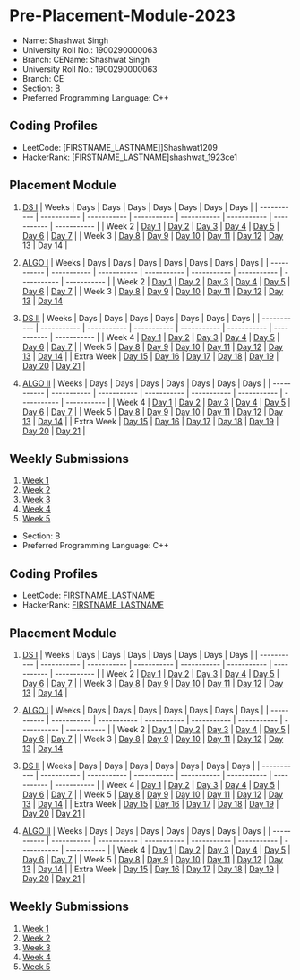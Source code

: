 # Pre-Placement-Module-2023

- Name: Shashwat Singh
- University Roll No.: 1900290000063
- Branch: CEName: Shashwat Singh
- University Roll No.: 1900290000063
- Branch: CE
- Section: B
- Preferred Programming Language: C++

## Coding Profiles
- LeetCode: [FIRSTNAME_LASTNAME]]Shashwat1209
- HackerRank: [FIRSTNAME_LASTNAME]shashwat_1923ce1

## Placement Module
1. [DS I](https://github.com/Shashwat110-w/Pre-Placement-Module-2023/tree/main/DS%20I)
    | Weeks | Days | Days | Days | Days | Days | Days | Days |
    | ----------- | ----------- | ----------- | ----------- | ----------- | ----------- | ----------- | ----------- | 
    | Week 2 | [Day 1](https://github.com/Shashwat110-w/Pre-Placement-Module-2023/tree/main/DS%20I/Day%201) | [Day 2](https://github.com/Shashwat110-w/Pre-Placement-Module-2023/tree/main/DS%20I/Day%202) | [Day 3](https://github.com/Shashwat110-w/Pre-Placement-Module-2023/tree/main/DS%20I/Day%203) | [Day 4](https://github.com/Shashwat110-w/Pre-Placement-Module-2023/tree/main/DS%20I/Day%204) | [Day 5](https://github.com/Shashwat110-w/Pre-Placement-Module-2023/tree/main/DS%20I/Day%205) | [Day 6](https://github.com/Shashwat110-w/Pre-Placement-Module-2023/tree/main/DS%20I/Day%206) | [Day 7](https://github.com/Shashwat110-w/Pre-Placement-Module-2023/tree/main/DS%20I/Day%207) |
    | Week 3 | [Day 8](https://github.com/Shashwat110-w/Pre-Placement-Module-2023/tree/main/DS%20I/Day%208) | [Day 9](https://github.com/Shashwat110-w/Pre-Placement-Module-2023/tree/main/DS%20I/Day%209) | [Day 10](https://github.com/Shashwat110-w/Pre-Placement-Module-2023/tree/main/DS%20I/Day%2010) | [Day 11](https://github.com/Shashwat110-w/Pre-Placement-Module-2023/tree/main/DS%20I/Day%2011) | [Day 12](https://github.com/Shashwat110-w/Pre-Placement-Module-2023/tree/main/DS%20I/Day%2012) | [Day 13](https://github.com/Shashwat110-w/Pre-Placement-Module-2023/tree/main/DS%20I/Day%2013) | [Day 14](https://github.com/Shashwat110-w/Pre-Placement-Module-2023/tree/main/DS%20I/Day%2014) |
    
2. [ALGO I](https://github.com/Shashwat110-w/Pre-Placement-Module-2023/tree/main/ALGO%20I)
    | Weeks | Days | Days | Days | Days | Days | Days | Days |
    | ----------- | ----------- | ----------- | ----------- | ----------- | ----------- | ----------- | ----------- |
    | Week 2 | [Day 1](https://github.com/Shashwat110-w/Pre-Placement-Module-2023/tree/main/ALGO%20I/Day%201) | [Day 2](https://github.com/Shashwat110-w/Pre-Placement-Module-2023/tree/main/ALGO%20I/Day%202) | [Day 3](https://github.com/Shashwat110-w/Pre-Placement-Module-2023/tree/main/ALGO%20I/Day%203) | [Day 4](https://github.com/Shashwat110-w/Pre-Placement-Module-2023/tree/main/ALGO%20I/Day%204) | [Day 5](https://github.com/Shashwat110-w/Pre-Placement-Module-2023/tree/main/ALGO%20I/Day%205) | [Day 6](https://github.com/Shashwat110-w/Pre-Placement-Module-2023/tree/main/ALGO%20I/Day%206) | [Day 7](https://github.com/Shashwat110-w/Pre-Placement-Module-2023/tree/main/ALGO%20I/Day%207) |
    | Week 3 | [Day 8](https://github.com/Shashwat110-w/Pre-Placement-Module-2023/tree/main/ALGO%20I/Day%208) | [Day 9](https://github.com/Shashwat110-w/Pre-Placement-Module-2023/tree/main/ALGO%20I/Day%209) | [Day 10](https://github.com/Shashwat110-w/Pre-Placement-Module-2023/tree/main/ALGO%20I/Day%2010) | [Day 11](https://github.com/Shashwat110-w/Pre-Placement-Module-2023/tree/main/ALGO%20I/Day%2011) | [Day 12](https://github.com/Shashwat110-w/Pre-Placement-Module-2023/tree/main/ALGO%20I/Day%2012) | [Day 13](https://github.com/Shashwat110-w/Pre-Placement-Module-2023/tree/main/ALGO%20I/Day%2013) | [Day 14](https://github.com/Shashwat110-w/Pre-Placement-Module-2023/tree/main/ALGO%20I/Day%2014)  
    
3. [DS II](https://github.com/Shashwat110-w/Pre-Placement-Module-2023/tree/main/DS%20II)
    | Weeks | Days | Days | Days | Days | Days | Days | Days |
    | ----------- | ----------- | ----------- | ----------- | ----------- | ----------- | ----------- | ----------- |
    | Week 4 | [Day 1](https://github.com/Shashwat110-w/Pre-Placement-Module-2023/tree/main/DS%20II/Day%201) | [Day 2](https://github.com/Shashwat110-w/Pre-Placement-Module-2023/tree/main/DS%20II/Day%202) | [Day 3](https://github.com/Shashwat110-w/Pre-Placement-Module-2023/tree/main/DS%20II/Day%203) | [Day 4](https://github.com/Shashwat110-w/Pre-Placement-Module-2023/tree/main/DS%20II/Day%204) | [Day 5](https://github.com/Shashwat110-w/Pre-Placement-Module-2023/tree/main/DS%20II/Day%205) | [Day 6](https://github.com/Shashwat110-w/Pre-Placement-Module-2023/tree/main/DS%20II/Day%206) | [Day 7](https://github.com/Shashwat110-w/Pre-Placement-Module-2023/tree/main/DS%20II/Day%207) | 
    | Week 5 | [Day 8](https://github.com/Shashwat110-w/Pre-Placement-Module-2023/tree/main/DS%20II/Day%208) | [Day 9](https://github.com/Shashwat110-w/Pre-Placement-Module-2023/tree/main/DS%20II/Day%209) | [Day 10](https://github.com/Shashwat110-w/Pre-Placement-Module-2023/tree/main/DS%20II/Day%2010) | [Day 11](https://github.com/Shashwat110-w/Pre-Placement-Module-2023/tree/main/DS%20II/Day%2011) | [Day 12](https://github.com/Shashwat110-w/Pre-Placement-Module-2023/tree/main/DS%20II/Day%2012) | [Day 13](https://github.com/Shashwat110-w/Pre-Placement-Module-2023/tree/main/DS%20II/Day%2013) | [Day 14](https://github.com/Shashwat110-w/Pre-Placement-Module-2023/tree/main/DS%20II/Day%2014) |
    | Extra Week | [Day 15](https://github.com/Shashwat110-w/Pre-Placement-Module-2023/tree/main/DS%20II/Day%2015) | [Day 16](https://github.com/Shashwat110-w/Pre-Placement-Module-2023/tree/main/DS%20II/Day%2016) | [Day 17](https://github.com/Shashwat110-w/Pre-Placement-Module-2023/tree/main/DS%20II/Day%2017) | [Day 18](https://github.com/Shashwat110-w/Pre-Placement-Module-2023/tree/main/DS%20II/Day%2018) | [Day 19](https://github.com/Shashwat110-w/Pre-Placement-Module-2023/tree/main/DS%20II/Day%2019) | [Day 20](https://github.com/Shashwat110-w/Pre-Placement-Module-2023/tree/main/DS%20II/Day%2020) | [Day 21](https://github.com/Shashwat110-w/Pre-Placement-Module-2023/tree/main/DS%20II/Day%2021) |
    
4. [ALGO II](https://github.com/Shashwat110-w/Pre-Placement-Module-2023/tree/main/ALGO%20II)
    | Weeks | Days | Days | Days | Days | Days | Days | Days |
    | ----------- | ----------- | ----------- | ----------- | ----------- | ----------- | ----------- | ----------- |
    | Week 4 | [Day 1](https://github.com/Shashwat110-w/Pre-Placement-Module-2023/tree/main/ALGO%20II/Day%201) | [Day 2](https://github.com/Shashwat110-w/Pre-Placement-Module-2023/tree/main/ALGO%20II/Day%202) | [Day 3](https://github.com/Shashwat110-w/Pre-Placement-Module-2023/tree/main/ALGO%20II/Day%203) | [Day 4](https://github.com/Shashwat110-w/Pre-Placement-Module-2023/tree/main/ALGO%20II/Day%204) | [Day 5](https://github.com/Shashwat110-w/Pre-Placement-Module-2023/tree/main/ALGO%20II/Day%205) | [Day 6](https://github.com/Shashwat110-w/Pre-Placement-Module-2023/tree/main/ALGO%20II/Day%206) | [Day 7](https://github.com/Shashwat110-w/Pre-Placement-Module-2023/tree/main/ALGO%20II/Day%207) |
    | Week 5 | [Day 8](https://github.com/Shashwat110-w/Pre-Placement-Module-2023/tree/main/ALGO%20II/Day%208) | [Day 9](https://github.com/Shashwat110-w/Pre-Placement-Module-2023/tree/main/ALGO%20II/Day%209) | [Day 10](https://github.com/Shashwat110-w/Pre-Placement-Module-2023/tree/main/ALGO%20II/Day%2010) | [Day 11](https://github.com/Shashwat110-w/Pre-Placement-Module-2023/tree/main/ALGO%20II/Day%2011) | [Day 12](https://github.com/Shashwat110-w/Pre-Placement-Module-2023/tree/main/ALGO%20II/Day%2012) | [Day 13](https://github.com/Shashwat110-w/Pre-Placement-Module-2023/tree/main/ALGO%20II/Day%2013) | [Day 14](https://github.com/Shashwat110-w/Pre-Placement-Module-2023/tree/main/ALGO%20II/Day%2014) |
    | Extra Week | [Day 15](https://github.com/Shashwat110-w/Pre-Placement-Module-2023/tree/main/ALGO%20II/Day%2015) | [Day 16](https://github.com/Shashwat110-w/Pre-Placement-Module-2023/tree/main/ALGO%20II/Day%2016) | [Day 17](https://github.com/Shashwat110-w/Pre-Placement-Module-2023/tree/main/ALGO%20II/Day%2017) | [Day 18](https://github.com/Shashwat110-w/Pre-Placement-Module-2023/tree/main/ALGO%20II/Day%2018) | [Day 19](https://github.com/Shashwat110-w/Pre-Placement-Module-2023/tree/main/ALGO%20II/Day%2019) | [Day 20](https://github.com/Shashwat110-w/Pre-Placement-Module-2023/tree/main/ALGO%20II/Day%2020) | [Day 21](https://github.com/Shashwat110-w/Pre-Placement-Module-2023/tree/main/ALGO%20II/Day%2021) |

## Weekly Submissions
1. [Week 1](https://github.com/Shashwat110-w/Pre-Placement-Module-2023/tree/main/Weekly%20Submissions/Week%201)
2. [Week 2](https://github.com/Shashwat110-w/Pre-Placement-Module-2023/tree/main/Weekly%20Submissions/Week%202)
3. [Week 3](https://github.com/Shashwat110-w/Pre-Placement-Module-2023/tree/main/Weekly%20Submissions/Week%203)
4. [Week 4](https://github.com/Shashwat110-w/Pre-Placement-Module-2023/tree/main/Weekly%20Submissions/Week%204)
5. [Week 5](https://github.com/Shashwat110-w/Pre-Placement-Module-2023/tree/main/Weekly%20Submissions/Week%205)

- Section: B
- Preferred Programming Language: C++

## Coding Profiles
- LeetCode: [FIRSTNAME_LASTNAME](https://leetcode.com/YourLeetCodeUserName/)
- HackerRank: [FIRSTNAME_LASTNAME](https://www.hackerrank.com/HackerRankUserName)

## Placement Module
1. [DS I](https://github.com/YOURGITHUBUSERNAME/Pre-Placement-Module-2023/tree/main/DS%20I)
    | Weeks | Days | Days | Days | Days | Days | Days | Days |
    | ----------- | ----------- | ----------- | ----------- | ----------- | ----------- | ----------- | ----------- | 
    | Week 2 | [Day 1](https://github.com/YOURGITHUBUSERNAME/Pre-Placement-Module-2023/tree/main/DS%20I/Day%201) | [Day 2](https://github.com/YOURGITHUBUSERNAME/Pre-Placement-Module-2023/tree/main/DS%20I/Day%202) | [Day 3](https://github.com/YOURGITHUBUSERNAME/Pre-Placement-Module-2023/tree/main/DS%20I/Day%203) | [Day 4](https://github.com/YOURGITHUBUSERNAME/Pre-Placement-Module-2023/tree/main/DS%20I/Day%204) | [Day 5](https://github.com/YOURGITHUBUSERNAME/Pre-Placement-Module-2023/tree/main/DS%20I/Day%205) | [Day 6](https://github.com/YOURGITHUBUSERNAME/Pre-Placement-Module-2023/tree/main/DS%20I/Day%206) | [Day 7](https://github.com/YOURGITHUBUSERNAME/Pre-Placement-Module-2023/tree/main/DS%20I/Day%207) |
    | Week 3 | [Day 8](https://github.com/YOURGITHUBUSERNAME/Pre-Placement-Module-2023/tree/main/DS%20I/Day%208) | [Day 9](https://github.com/YOURGITHUBUSERNAME/Pre-Placement-Module-2023/tree/main/DS%20I/Day%209) | [Day 10](https://github.com/YOURGITHUBUSERNAME/Pre-Placement-Module-2023/tree/main/DS%20I/Day%2010) | [Day 11](https://github.com/YOURGITHUBUSERNAME/Pre-Placement-Module-2023/tree/main/DS%20I/Day%2011) | [Day 12](https://github.com/YOURGITHUBUSERNAME/Pre-Placement-Module-2023/tree/main/DS%20I/Day%2012) | [Day 13](https://github.com/YOURGITHUBUSERNAME/Pre-Placement-Module-2023/tree/main/DS%20I/Day%2013) | [Day 14](https://github.com/YOURGITHUBUSERNAME/Pre-Placement-Module-2023/tree/main/DS%20I/Day%2014) |
    
2. [ALGO I](https://github.com/YOURGITHUBUSERNAME/Pre-Placement-Module-2023/tree/main/ALGO%20I)
    | Weeks | Days | Days | Days | Days | Days | Days | Days |
    | ----------- | ----------- | ----------- | ----------- | ----------- | ----------- | ----------- | ----------- |
    | Week 2 | [Day 1](https://github.com/YOURGITHUBUSERNAME/Pre-Placement-Module-2023/tree/main/ALGO%20I/Day%201) | [Day 2](https://github.com/YOURGITHUBUSERNAME/Pre-Placement-Module-2023/tree/main/ALGO%20I/Day%202) | [Day 3](https://github.com/YOURGITHUBUSERNAME/Pre-Placement-Module-2023/tree/main/ALGO%20I/Day%203) | [Day 4](https://github.com/YOURGITHUBUSERNAME/Pre-Placement-Module-2023/tree/main/ALGO%20I/Day%204) | [Day 5](https://github.com/YOURGITHUBUSERNAME/Pre-Placement-Module-2023/tree/main/ALGO%20I/Day%205) | [Day 6](https://github.com/YOURGITHUBUSERNAME/Pre-Placement-Module-2023/tree/main/ALGO%20I/Day%206) | [Day 7](https://github.com/YOURGITHUBUSERNAME/Pre-Placement-Module-2023/tree/main/ALGO%20I/Day%207) |
    | Week 3 | [Day 8](https://github.com/YOURGITHUBUSERNAME/Pre-Placement-Module-2023/tree/main/ALGO%20I/Day%208) | [Day 9](https://github.com/YOURGITHUBUSERNAME/Pre-Placement-Module-2023/tree/main/ALGO%20I/Day%209) | [Day 10](https://github.com/YOURGITHUBUSERNAME/Pre-Placement-Module-2023/tree/main/ALGO%20I/Day%2010) | [Day 11](https://github.com/YOURGITHUBUSERNAME/Pre-Placement-Module-2023/tree/main/ALGO%20I/Day%2011) | [Day 12](https://github.com/YOURGITHUBUSERNAME/Pre-Placement-Module-2023/tree/main/ALGO%20I/Day%2012) | [Day 13](https://github.com/YOURGITHUBUSERNAME/Pre-Placement-Module-2023/tree/main/ALGO%20I/Day%2013) | [Day 14](https://github.com/YOURGITHUBUSERNAME/Pre-Placement-Module-2023/tree/main/ALGO%20I/Day%2014)  
    
3. [DS II](https://github.com/YOURGITHUBUSERNAME/Pre-Placement-Module-2023/tree/main/DS%20II)
    | Weeks | Days | Days | Days | Days | Days | Days | Days |
    | ----------- | ----------- | ----------- | ----------- | ----------- | ----------- | ----------- | ----------- |
    | Week 4 | [Day 1](https://github.com/YOURGITHUBUSERNAME/Pre-Placement-Module-2023/tree/main/DS%20II/Day%201) | [Day 2](https://github.com/YOURGITHUBUSERNAME/Pre-Placement-Module-2023/tree/main/DS%20II/Day%202) | [Day 3](https://github.com/YOURGITHUBUSERNAME/Pre-Placement-Module-2023/tree/main/DS%20II/Day%203) | [Day 4](https://github.com/YOURGITHUBUSERNAME/Pre-Placement-Module-2023/tree/main/DS%20II/Day%204) | [Day 5](https://github.com/YOURGITHUBUSERNAME/Pre-Placement-Module-2023/tree/main/DS%20II/Day%205) | [Day 6](https://github.com/YOURGITHUBUSERNAME/Pre-Placement-Module-2023/tree/main/DS%20II/Day%206) | [Day 7](https://github.com/YOURGITHUBUSERNAME/Pre-Placement-Module-2023/tree/main/DS%20II/Day%207) | 
    | Week 5 | [Day 8](https://github.com/YOURGITHUBUSERNAME/Pre-Placement-Module-2023/tree/main/DS%20II/Day%208) | [Day 9](https://github.com/YOURGITHUBUSERNAME/Pre-Placement-Module-2023/tree/main/DS%20II/Day%209) | [Day 10](https://github.com/YOURGITHUBUSERNAME/Pre-Placement-Module-2023/tree/main/DS%20II/Day%2010) | [Day 11](https://github.com/YOURGITHUBUSERNAME/Pre-Placement-Module-2023/tree/main/DS%20II/Day%2011) | [Day 12](https://github.com/YOURGITHUBUSERNAME/Pre-Placement-Module-2023/tree/main/DS%20II/Day%2012) | [Day 13](https://github.com/YOURGITHUBUSERNAME/Pre-Placement-Module-2023/tree/main/DS%20II/Day%2013) | [Day 14](https://github.com/YOURGITHUBUSERNAME/Pre-Placement-Module-2023/tree/main/DS%20II/Day%2014) |
    | Extra Week | [Day 15](https://github.com/YOURGITHUBUSERNAME/Pre-Placement-Module-2023/tree/main/DS%20II/Day%2015) | [Day 16](https://github.com/YOURGITHUBUSERNAME/Pre-Placement-Module-2023/tree/main/DS%20II/Day%2016) | [Day 17](https://github.com/YOURGITHUBUSERNAME/Pre-Placement-Module-2023/tree/main/DS%20II/Day%2017) | [Day 18](https://github.com/YOURGITHUBUSERNAME/Pre-Placement-Module-2023/tree/main/DS%20II/Day%2018) | [Day 19](https://github.com/YOURGITHUBUSERNAME/Pre-Placement-Module-2023/tree/main/DS%20II/Day%2019) | [Day 20](https://github.com/YOURGITHUBUSERNAME/Pre-Placement-Module-2023/tree/main/DS%20II/Day%2020) | [Day 21](https://github.com/YOURGITHUBUSERNAME/Pre-Placement-Module-2023/tree/main/DS%20II/Day%2021) |
    
4. [ALGO II](https://github.com/YOURGITHUBUSERNAME/Pre-Placement-Module-2023/tree/main/ALGO%20II)
    | Weeks | Days | Days | Days | Days | Days | Days | Days |
    | ----------- | ----------- | ----------- | ----------- | ----------- | ----------- | ----------- | ----------- |
    | Week 4 | [Day 1](https://github.com/YOURGITHUBUSERNAME/Pre-Placement-Module-2023/tree/main/ALGO%20II/Day%201) | [Day 2](https://github.com/YOURGITHUBUSERNAME/Pre-Placement-Module-2023/tree/main/ALGO%20II/Day%202) | [Day 3](https://github.com/YOURGITHUBUSERNAME/Pre-Placement-Module-2023/tree/main/ALGO%20II/Day%203) | [Day 4](https://github.com/YOURGITHUBUSERNAME/Pre-Placement-Module-2023/tree/main/ALGO%20II/Day%204) | [Day 5](https://github.com/YOURGITHUBUSERNAME/Pre-Placement-Module-2023/tree/main/ALGO%20II/Day%205) | [Day 6](https://github.com/YOURGITHUBUSERNAME/Pre-Placement-Module-2023/tree/main/ALGO%20II/Day%206) | [Day 7](https://github.com/YOURGITHUBUSERNAME/Pre-Placement-Module-2023/tree/main/ALGO%20II/Day%207) |
    | Week 5 | [Day 8](https://github.com/YOURGITHUBUSERNAME/Pre-Placement-Module-2023/tree/main/ALGO%20II/Day%208) | [Day 9](https://github.com/YOURGITHUBUSERNAME/Pre-Placement-Module-2023/tree/main/ALGO%20II/Day%209) | [Day 10](https://github.com/YOURGITHUBUSERNAME/Pre-Placement-Module-2023/tree/main/ALGO%20II/Day%2010) | [Day 11](https://github.com/YOURGITHUBUSERNAME/Pre-Placement-Module-2023/tree/main/ALGO%20II/Day%2011) | [Day 12](https://github.com/YOURGITHUBUSERNAME/Pre-Placement-Module-2023/tree/main/ALGO%20II/Day%2012) | [Day 13](https://github.com/YOURGITHUBUSERNAME/Pre-Placement-Module-2023/tree/main/ALGO%20II/Day%2013) | [Day 14](https://github.com/YOURGITHUBUSERNAME/Pre-Placement-Module-2023/tree/main/ALGO%20II/Day%2014) |
    | Extra Week | [Day 15](https://github.com/YOURGITHUBUSERNAME/Pre-Placement-Module-2023/tree/main/ALGO%20II/Day%2015) | [Day 16](https://github.com/YOURGITHUBUSERNAME/Pre-Placement-Module-2023/tree/main/ALGO%20II/Day%2016) | [Day 17](https://github.com/YOURGITHUBUSERNAME/Pre-Placement-Module-2023/tree/main/ALGO%20II/Day%2017) | [Day 18](https://github.com/YOURGITHUBUSERNAME/Pre-Placement-Module-2023/tree/main/ALGO%20II/Day%2018) | [Day 19](https://github.com/YOURGITHUBUSERNAME/Pre-Placement-Module-2023/tree/main/ALGO%20II/Day%2019) | [Day 20](https://github.com/YOURGITHUBUSERNAME/Pre-Placement-Module-2023/tree/main/ALGO%20II/Day%2020) | [Day 21](https://github.com/YOURGITHUBUSERNAME/Pre-Placement-Module-2023/tree/main/ALGO%20II/Day%2021) |

## Weekly Submissions
1. [Week 1](https://github.com/YOURGITHUBUSERNAME/Pre-Placement-Module-2023/tree/main/Weekly%20Submissions/Week%201)
2. [Week 2](https://github.com/YOURGITHUBUSERNAME/Pre-Placement-Module-2023/tree/main/Weekly%20Submissions/Week%202)
3. [Week 3](https://github.com/YOURGITHUBUSERNAME/Pre-Placement-Module-2023/tree/main/Weekly%20Submissions/Week%203)
4. [Week 4](https://github.com/YOURGITHUBUSERNAME/Pre-Placement-Module-2023/tree/main/Weekly%20Submissions/Week%204)
5. [Week 5](https://github.com/YOURGITHUBUSERNAME/Pre-Placement-Module-2023/tree/main/Weekly%20Submissions/Week%205)
